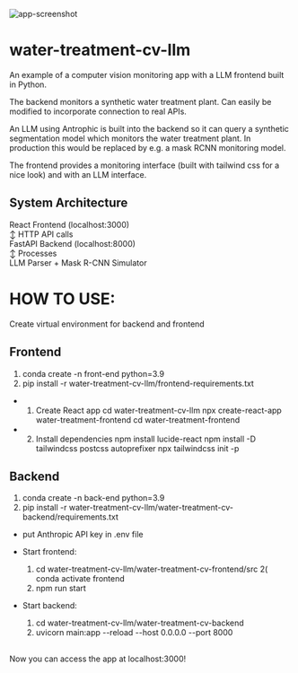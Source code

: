 ![app-screenshot](https://github.com/user-attachments/assets/98876000-16bf-4954-ae6b-d5106d20b6bc)
# water-treatment-cv-llm
An example of a computer vision monitoring app with a LLM frontend built in Python.

The backend monitors a synthetic water treatment plant. Can easily be modified to incorporate connection to real APIs.

An LLM using Antrophic is built into the backend so it can query a synthetic segmentation model which monitors the water treatment plant. In production this would be replaced by e.g. a mask RCNN monitoring model.

The frontend provides a monitoring interface (built with tailwind css for a nice look) and with an LLM interface.

## System Architecture

React Frontend (localhost:3000) <br>
       ↕ HTTP API calls <br>
FastAPI Backend (localhost:8000)  <br>
       ↕ Processes <br>
LLM Parser + Mask R-CNN Simulator <br>

# HOW TO USE:

Create virtual environment for backend and frontend
  
  ## Frontend
  
  1) conda create -n front-end python=3.9
  2) pip install -r water-treatment-cv-llm/frontend-requirements.txt

- 1. Create React app
  cd water-treatment-cv-llm
  npx create-react-app water-treatment-frontend
  cd water-treatment-frontend

- 2. Install dependencies
  npm install lucide-react
  npm install -D tailwindcss postcss autoprefixer
  npx tailwindcss init -p
  
## Backend
  1) conda create -n back-end python=3.9
  2) pip install -r water-treatment-cv-llm/water-treatment-cv-backend/requirements.txt
  
  
- put Anthropic API key in .env file


- Start frontend:
  1) cd water-treatment-cv-llm/water-treatment-cv-frontend/src
  2( conda activate frontend	  
  3) npm run start

- Start backend:
  1) cd water-treatment-cv-llm/water-treatment-cv-backend
  2) uvicorn main:app --reload --host 0.0.0.0 --port 8000


##
Now you can access the app at localhost:3000!

